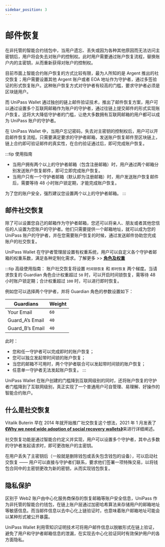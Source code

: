 ```yaml
---
sidebar_position: 3
---
```


# 邮件恢复

在非托管的智能合约钱包中，当用户遗忘、丢失或因为各种其他原因而无法访问主密钥后，用户将会失去对账户的控制权。此时用户需要通过账户恢复流程，替换账户内的主密钥，从而重新获得对账户的控制权。

目前市面上智能合约账户恢复的方式比较有限，最为人所知的是 Argent 推出的社交恢复；用户需要设置其他 Argent 账户或者 EOA 地址作为守护者，通过多签验证的形式恢复账户。这种账户恢复方式对守护者有较高的门槛，要求守护者必须是区块链用户。

而 UniPass Wallet 通过独创的链上邮件验证技术，推出了邮件恢复方案，用户可以通过设置多个互联网邮箱作为账户的守护者，通过往链上提交邮件的形式实现账户恢复。这将大大降低守护者的门槛，让绝大多数拥有互联网邮箱的用户都可以成为 UniPass 账户的守护者。

在 UniPass Wallet 中，当用户忘记密码，失去对主密钥的控制权后，用户可以开启邮件恢复流程。只需要满足要求的守护者邮箱，发送账户恢复邮件至区块链上，链上合约即可验证邮件的真实性，在合约验证通过后，即可完成账户恢复。

:::tip 使用指南

- 当用户拥有两个以上的守护者邮箱（包含注册邮箱）时，用户通过两个邮箱分别发送账户恢复邮件，即可立即完成账户恢复。
- 当用户只有一个守护者邮箱（默认即为注册邮箱）时，用户发送账户恢复邮件后，需要等待 48 小时账户锁定期，才能完成账户恢复。

为了您的账户安全，强烈建议您设置两个以上的守护者邮箱。
:::

## 邮件社交恢复

除了可以设置您自己的邮箱作为守护者邮箱，您还可以将亲人、朋友或者其他您信任的人设置为您账户的守护者。他们只需要提供一个邮箱地址，就可以成为您的 UniPass 账户的守护者，并在您需要账户恢复的时候，通过发送邮件协助您完成账户的社交恢复。

UniPass Wallet 在守护者管理层设置有权重系统，用户可以自定义各个守护者邮箱的权重系数，满足各种定制化需求。了解更多 >> [**角色及权重**](/i18n/zh/docusaurus-plugin-content-docs/current/architecture/01-key-management.md)


:::tip 高级使用指南：
账户社交恢复将设置 `时间锁恢复` 和 `即时恢复` 两个梯度。当请求恢复的 Guardian 角色合计权重超过 `50` 时，可以开启时间锁恢复，需等待 48 小时账户锁定期；合计权重超过 `100` 时，可以进行即时恢复。

例如您可以选择两个守护者，并将 Guardian 角色的参数设置如下：

| Guardians | Weight |
|--|--|
| Your Email |`60`|
| Guard_A’s Email |`40`|
| Guard_B’s Email |`40`|

此时：
- 您和任一守护者可以完成即时的账户恢复；
- 您可以独立发起带时间锁的账户恢复；
- 当您的邮箱不可用时，两个守护者联合可以发起带时间锁的账户恢复；
- 任意单一守护者无法发起账户恢复。
:::

UniPass Wallet 在账户创建的门槛降到互联网级别的同时，还将账户恢复的守护者门槛降到了互联网级别，真正实现了一个普通用户可自管理、易理解、好操作的智能合约账户。

## 什么是社交恢复

Vitalik Buterin 早在 2014 年就开始推广社交恢复这个想法，2021 年 1 月发表了[**《Why we need wide adoption of social recovery wallets》**](https://vitalik.ca/general/2021/01/11/recovery.html)来进行详细阐述。

社交恢复功能是通过智能合约定义并实现，用户可以设置多个守护者，其中占多数的守护者发起请求时，即可更改帐户的主密钥。

在用户丢失了主密钥后（一般就是删除钱包或丢失包含钱包的设备），可以启动社交恢复 —— 用户可以直接与守护者们联系，要求他们签署一项特殊交易，以将钱包合同中的主密钥更改为新的密钥，从而实现钱包恢复。

## 隐私保护

区别于 Web2 账户由中心化服务商保存的恢复邮箱等账户安全信息，UniPass 作为非托管的智能合约钱包，在链上账户层通过加密哈希算法来存储用户的邮箱地址等敏感信息。而当邮件信息以去中心化上链验证时，也意味着账户邮箱地址可能会以某种形式被公开暴露。

UniPass Wallet 利用零知识证明技术可将用户邮件信息以脱敏形式在链上验证，避免了用户和守护者邮箱信息的泄漏，在实现去中心化验证同时有效保护用户的各方面隐私。